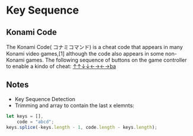 # Key Sequence
## Konami Code
The Konami Code( コナミコマンド) is a cheat code that appears in many Konami video games,[1] although the code also appears in some non-Konami games.
The following sequence of buttons on the game controller to enable a kindo of cheat:
[↑↑↓↓←→←→ba](http://konamicodesites.com/)

## Notes
* Key Sequence Detection
* Trimming and array to contain the last x elemnts:
```javascript
let keys = [],
    code = "abcd";
keys.splice(-keys.length - 1, code.length - keys.length);
```